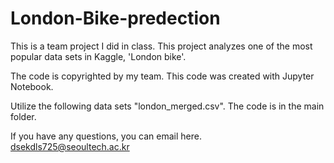 # London-Bike-predection

This is a team project I did in class. This project analyzes one of the most popular data sets in Kaggle, 'London bike'.  

The code is copyrighted by my team. This code was created with Jupyter Notebook.

Utilize the following data sets "london_merged.csv". The code is in the main folder.  

If you have any questions, you can email here.  
dsekdls725@seoultech.ac.kr
